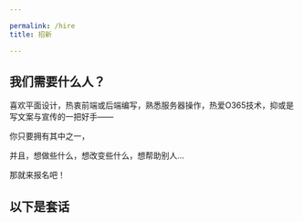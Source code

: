 ```yaml
---

permalink: /hire
title: 招新

---
```


## 我们需要什么人？

喜欢平面设计，热衷前端或后端编写，熟悉服务器操作，热爱O365技术，抑或是写文案与宣传的一把好手——

你只要拥有其中之一，

并且，想做些什么，想改变些什么，想帮助别人...

那就来报名吧！

## 以下是套话

